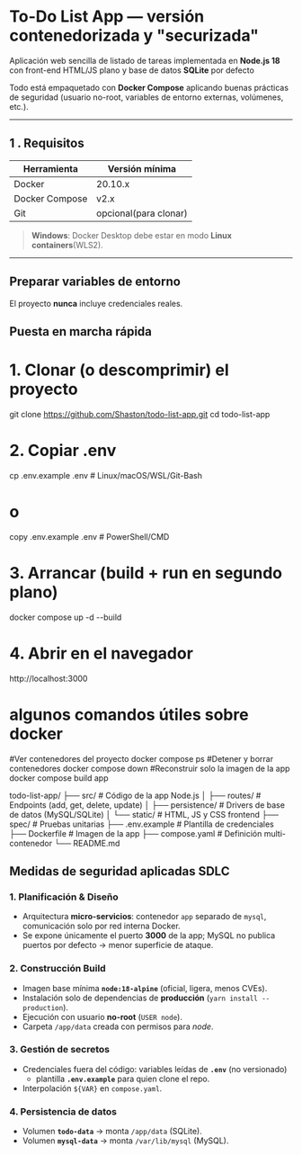 # To-Do List App — versión contenedorizada y "securizada"

Aplicación web sencilla de listado de tareas implementada en **Node.js 18** con front-end HTML/JS plano y base de datos **SQLite** por defecto  

Todo está empaquetado con **Docker Compose** aplicando buenas prácticas de seguridad (usuario no-root, variables de entorno externas, volúmenes, etc.).

---

## 1 . Requisitos

| Herramienta  | Versión mínima |
|--------------|----------------|
| Docker       | 20.10.x        |
| Docker Compose| v2.x          |
| Git          | opcional(para clonar)|

> **Windows**: Docker Desktop debe estar en modo **Linux containers**(WLS2). 

---

##  Preparar variables de entorno

El proyecto **nunca** incluye credenciales reales.

## Puesta en marcha rápida

# 1. Clonar (o descomprimir) el proyecto
git clone https://github.com/Shaston/todo-list-app.git
cd todo-list-app

# 2. Copiar .env
cp .env.example .env        # Linux/macOS/WSL/Git-Bash
# o
copy .env.example .env      # PowerShell/CMD
# 3. Arrancar (build + run en segundo plano)
docker compose up -d --build

# 4. Abrir en el navegador
http://localhost:3000

# algunos comandos útiles sobre docker

#Ver contenedores del proyecto
docker compose ps
#Detener y borrar contenedores
docker compose down
#Reconstruir solo la imagen de la app
docker compose build app

todo-list-app/
├── src/                 # Código de la app Node.js
│   ├── routes/          # Endpoints (add, get, delete, update)
│   ├── persistence/     # Drivers de base de datos (MySQL/SQLite)
│   └── static/          # HTML, JS y CSS frontend
├── spec/                # Pruebas unitarias
├── .env.example         # Plantilla de credenciales
├── Dockerfile           # Imagen de la app
├── compose.yaml         # Definición multi-contenedor
└── README.md


## Medidas de seguridad aplicadas SDLC

### 1. Planificación & Diseño
- Arquitectura **micro-servicios**: contenedor `app` separado de `mysql`, comunicación solo por red interna Docker.
- Se expone únicamente el puerto **3000** de la app; MySQL no publica puertos por defecto -> menor superficie de ataque.

### 2. Construcción Build
- Imagen base mínima **`node:18-alpine`** (oficial, ligera, menos CVEs).
- Instalación solo de dependencias de **producción** (`yarn install --production`).
- Ejecución con usuario **no-root** (`USER node`).
- Carpeta `/app/data` creada con permisos para *node*.

### 3. Gestión de secretos
- Credenciales fuera del código: variables leídas de **`.env`** (no versionado)
  + plantilla **`.env.example`** para quien clone el repo.
- Interpolación `${VAR}` en `compose.yaml`.

### 4. Persistencia de datos
- Volumen **`todo-data`** -> monta `/app/data` (SQLite).
- Volumen **`mysql-data`** -> monta `/var/lib/mysql` (MySQL).
